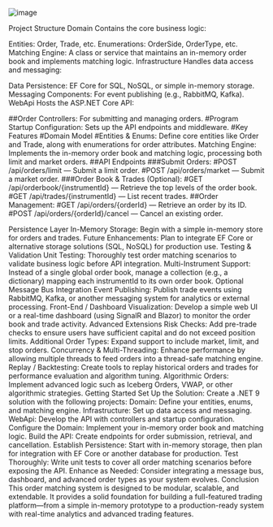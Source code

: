
![image](https://github.com/user-attachments/assets/4f479358-6ad0-458e-8ad5-94254e71f782)

Project Structure
Domain
Contains the core business logic:

Entities: Order, Trade, etc.
Enumerations: OrderSide, OrderType, etc.
Matching Engine: A class or service that maintains an in-memory order book and implements matching logic.
Infrastructure
Handles data access and messaging:

Data Persistence: EF Core for SQL, NoSQL, or simple in-memory storage.
Messaging Components: For event publishing (e.g., RabbitMQ, Kafka).
WebApi
Hosts the ASP.NET Core API:

##Order Controllers: For submitting and managing orders.
#Program Startup Configuration: Sets up the API endpoints and middleware.
#Key Features
#Domain Model
#Entities & Enums:
Define core entities like Order and Trade, along with enumerations for order attributes.
Matching Engine:
Implements the in-memory order book and matching logic, processing both limit and market orders.
##API Endpoints
###Submit Orders:
#POST /api/orders/limit — Submit a limit order.
#POST /api/orders/market — Submit a market order.
###Order Book & Trades (Optional):
#GET /api/orderbook/{instrumentId} — Retrieve the top levels of the order book.
#GET /api/trades/{instrumentId} — List recent trades.
##Order Management:
#GET /api/orders/{orderId} — Retrieve an order by its ID.
#POST /api/orders/{orderId}/cancel — Cancel an existing order.


Persistence Layer
In-Memory Storage:
Begin with a simple in-memory store for orders and trades.
Future Enhancements:
Plan to integrate EF Core or alternative storage solutions (SQL, NoSQL) for production use.
Testing & Validation
Unit Testing:
Thoroughly test order matching scenarios to validate business logic before API integration.
Multi-Instrument Support:
Instead of a single global order book, manage a collection (e.g., a dictionary) mapping each instrumentId to its own order book.
Optional Message Bus Integration
Event Publishing:
Publish trade events using RabbitMQ, Kafka, or another messaging system for analytics or external processing.
Front-End / Dashboard
Visualization:
Develop a simple web UI or a real-time dashboard (using SignalR and Blazor) to monitor the order book and trade activity.
Advanced Extensions
Risk Checks:
Add pre-trade checks to ensure users have sufficient capital and do not exceed position limits.
Additional Order Types:
Expand support to include market, limit, and stop orders.
Concurrency & Multi-Threading:
Enhance performance by allowing multiple threads to feed orders into a thread-safe matching engine.
Replay / Backtesting:
Create tools to replay historical orders and trades for performance evaluation and algorithm tuning.
Algorithmic Orders:
Implement advanced logic such as Iceberg Orders, VWAP, or other algorithmic strategies.
Getting Started
Set Up the Solution:
Create a .NET 9 solution with the following projects:
Domain: Define your entities, enums, and matching engine.
Infrastructure: Set up data access and messaging.
WebApi: Develop the API with controllers and startup configuration.
Configure the Domain:
Implement your in-memory order book and matching logic.
Build the API:
Create endpoints for order submission, retrieval, and cancellation.
Establish Persistence:
Start with in-memory storage, then plan for integration with EF Core or another database for production.
Test Thoroughly:
Write unit tests to cover all order matching scenarios before exposing the API.
Enhance as Needed:
Consider integrating a message bus, dashboard, and advanced order types as your system evolves.
Conclusion
This order matching system is designed to be modular, scalable, and extendable. It provides a solid foundation for building a full-featured trading platform—from a simple in-memory prototype to a production-ready system with real-time analytics and advanced trading features.
